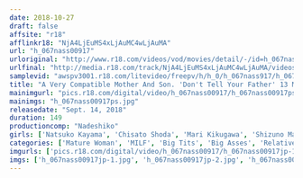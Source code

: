 ```yaml
---
date: 2018-10-27
draft: false
affsite: "r18"
afflinkr18: "NjA4LjEuMS4xLjAuMC4wLjAuMA"
url: "h_067nass00917"
urloriginal: "http://www.r18.com/videos/vod/movies/detail/-/id=h_067nass00917"
urlfinal: "http://media.r18.com/track/NjA4LjEuMS4xLjAuMC4wLjAuMA/videos/vod/movies/detail/-/id=h_067nass00917"
samplevid: "awspv3001.r18.com/litevideo/freepv/h/h_0/h_067nass917/h_067nass917_dmb_w.mp4"
title: "A Very Compatible Mother And Son. 'Don't Tell Your Father' 13 Mothers In Their 50's Who Devour Their Son's Dick Behind Their Husband's Back"
mainimgurl: "pics.r18.com/digital/video/h_067nass00917/h_067nass00917ps.jpg"
mainimgs: "h_067nass00917ps.jpg"
releasedate: "Sept. 14, 2018"
duration: 149
productioncomp: "Nadeshiko"
girls: ['Natsuko Kayama', 'Chisato Shoda', 'Mari Kikugawa', 'Shizuno Maki', 'Shoko Minami', 'Kumi Kanzaki', 'Jun Mitsuki', 'Haruka Misaki', 'Chizuru Terashima', 'Sayo Makino']
categories: ['Mature Woman', 'MILF', 'Big Tits', 'Big Asses', 'Relatives', 'Hi-Def']
imgurls: ['pics.r18.com/digital/video/h_067nass00917/h_067nass00917jp-1.jpg', 'pics.r18.com/digital/video/h_067nass00917/h_067nass00917jp-2.jpg', 'pics.r18.com/digital/video/h_067nass00917/h_067nass00917jp-3.jpg', 'pics.r18.com/digital/video/h_067nass00917/h_067nass00917jp-4.jpg', 'pics.r18.com/digital/video/h_067nass00917/h_067nass00917jp-5.jpg', 'pics.r18.com/digital/video/h_067nass00917/h_067nass00917jp-6.jpg', 'pics.r18.com/digital/video/h_067nass00917/h_067nass00917jp-7.jpg', 'pics.r18.com/digital/video/h_067nass00917/h_067nass00917jp-8.jpg', 'pics.r18.com/digital/video/h_067nass00917/h_067nass00917jp-9.jpg', 'pics.r18.com/digital/video/h_067nass00917/h_067nass00917jp-10.jpg', 'pics.r18.com/digital/video/h_067nass00917/h_067nass00917jp-11.jpg', 'pics.r18.com/digital/video/h_067nass00917/h_067nass00917jp-12.jpg', 'pics.r18.com/digital/video/h_067nass00917/h_067nass00917jp-13.jpg', 'pics.r18.com/digital/video/h_067nass00917/h_067nass00917jp-14.jpg', 'pics.r18.com/digital/video/h_067nass00917/h_067nass00917jp-15.jpg', 'pics.r18.com/digital/video/h_067nass00917/h_067nass00917jp-16.jpg', 'pics.r18.com/digital/video/h_067nass00917/h_067nass00917jp-17.jpg', 'pics.r18.com/digital/video/h_067nass00917/h_067nass00917jp-18.jpg', 'pics.r18.com/digital/video/h_067nass00917/h_067nass00917jp-19.jpg', 'pics.r18.com/digital/video/h_067nass00917/h_067nass00917jp-20.jpg']
imgs: ['h_067nass00917jp-1.jpg', 'h_067nass00917jp-2.jpg', 'h_067nass00917jp-3.jpg', 'h_067nass00917jp-4.jpg', 'h_067nass00917jp-5.jpg', 'h_067nass00917jp-6.jpg', 'h_067nass00917jp-7.jpg', 'h_067nass00917jp-8.jpg', 'h_067nass00917jp-9.jpg', 'h_067nass00917jp-10.jpg', 'h_067nass00917jp-11.jpg', 'h_067nass00917jp-12.jpg', 'h_067nass00917jp-13.jpg', 'h_067nass00917jp-14.jpg', 'h_067nass00917jp-15.jpg', 'h_067nass00917jp-16.jpg', 'h_067nass00917jp-17.jpg', 'h_067nass00917jp-18.jpg', 'h_067nass00917jp-19.jpg', 'h_067nass00917jp-20.jpg']
---
```

